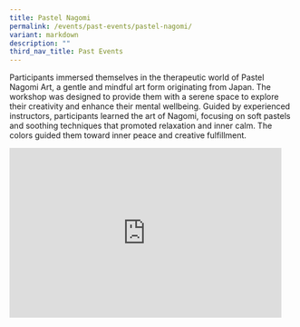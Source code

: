 ```yaml
---
title: Pastel Nagomi
permalink: /events/past-events/pastel-nagomi/
variant: markdown
description: ""
third_nav_title: Past Events
---
```

Participants immersed themselves in the therapeutic world of Pastel Nagomi Art, a gentle and mindful art form originating from Japan. The workshop was designed to provide them with a serene space to explore their creativity and enhance their mental wellbeing. Guided by experienced instructors, participants learned the art of Nagomi, focusing on soft pastels and soothing techniques that promoted relaxation and inner calm. The colors guided them toward inner peace and creative fulfillment.

<iframe allowfullscreen="true" height="299" width="480" frameborder="0" src="https://docs.google.com/presentation/d/e/2PACX-1vRADK9t0YiBxlAiDh4KxKEwvSwtvGil0xH5e6h0scCoV8CDyt2PtgNzwTIAPAdcylRpnxWfMe1Ckftl/embed?start=true&amp;loop=true&amp;delayms=5000"></iframe>